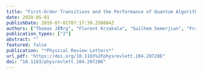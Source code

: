 ```yaml
---
title: "First-Order Transitions and the Performance of Quantum Algorithms in Random Optimization Problems"
date: 2010-05-01
publishDate: 2019-07-01T07:17:39.258884Z
authors: ["Thomas JÃ¶rg", "Florent Krzakala", "Guilhem Semerjian", "Francesco Zamponi"]
publication_types: ["2"]
abstract: ""
featured: false
publication: "*Physical Review Letters*"
url_pdf: "https://doi.org/10.1103%2Fphysrevlett.104.207206"
doi: "10.1103/physrevlett.104.207206"
---
```


